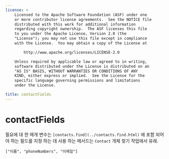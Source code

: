 ```yaml
---
license: >
    Licensed to the Apache Software Foundation (ASF) under one
    or more contributor license agreements.  See the NOTICE file
    distributed with this work for additional information
    regarding copyright ownership.  The ASF licenses this file
    to you under the Apache License, Version 2.0 (the
    "License"); you may not use this file except in compliance
    with the License.  You may obtain a copy of the License at

        http://www.apache.org/licenses/LICENSE-2.0

    Unless required by applicable law or agreed to in writing,
    software distributed under the License is distributed on an
    "AS IS" BASIS, WITHOUT WARRANTIES OR CONDITIONS OF ANY
    KIND, either express or implied.  See the License for the
    specific language governing permissions and limitations
    under the License.

title: contactFields
---
```


# contactFields

필요에 대 한 매개 변수는 `[contacts.find](../contacts.find.html)` 에 포함 되어야 하는 필드를 지정 하는 데 사용 하는 메서드는 `Contact` 개체 찾기 작업에서 유래.

    ["이름", "phoneNumbers", "이메일"]
